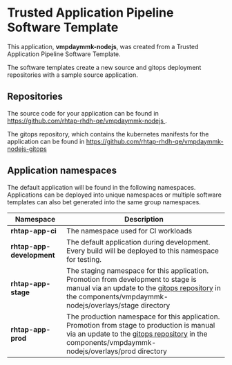 # Trusted Application Pipeline Software Template

This application, **vmpdaymmk-nodejs**, was created from a Trusted Application Pipeline Software Template.

The software templates create a new source and gitops deployment repositories with a sample source application. 

## Repositories

The source code for your application can be found in [https://github.com/rhtap-rhdh-qe/vmpdaymmk-nodejs ](https://github.com/rhtap-rhdh-qe/vmpdaymmk-nodejs ).
 
The gitops repository, which contains the kubernetes manifests for the application can be found in 
[https://github.com/rhtap-rhdh-qe/vmpdaymmk-nodejs-gitops ](https://github.com/rhtap-rhdh-qe/vmpdaymmk-nodejs-gitops ) 

## Application namespaces 

The default application will be found in the following namespaces. Applications can be deployed into unique namespaces or multiple software templates can also bet generated into the same group namespaces.  

|  Namespace   |  Description   |  
| -------- | -------- |
| **rhtap-app-ci** | The namespace used for CI workloads |
| **rhtap-app-development** | The default application during development. Every build will be deployed to this namespace for testing. |
| **rhtap-app-stage** | The staging namespace for this application. Promotion from development to stage is manual via an update to the [gitops repository](https://github.com/rhtap-rhdh-qe/vmpdaymmk-nodejs-gitops ) in the components/vmpdaymmk-nodejs/overlays/stage directory |
| **rhtap-app-prod** | The production namespace for this application. Promotion from stage to production is manual via an update to the [gitops repository](https://github.com/rhtap-rhdh-qe/vmpdaymmk-nodejs-gitops ) in the components/vmpdaymmk-nodejs/overlays/prod directory |
